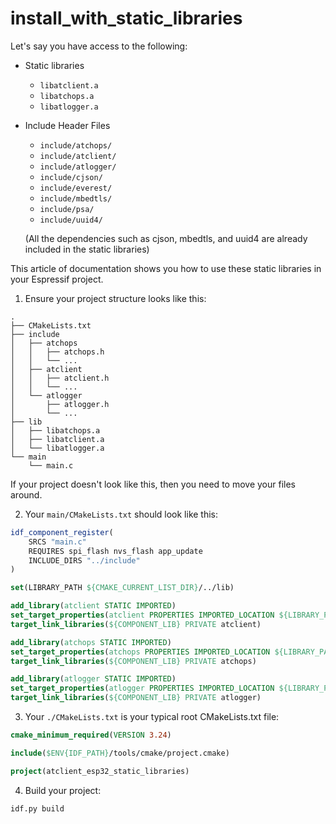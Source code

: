 # install_with_static_libraries

Let's say you have access to the following:

- Static libraries
  - `libatclient.a`
  - `libatchops.a`
  - `libatlogger.a`

- Include Header Files
  - `include/atchops/`
  - `include/atclient/`
  - `include/atlogger/`
  - `include/cjson/`
  - `include/everest/`
  - `include/mbedtls/`
  - `include/psa/`
  - `include/uuid4/`

  (All the dependencies such as cjson, mbedtls, and uuid4 are already included in the static libraries)

This article of documentation shows you how to use these static libraries in your Espressif project.

1. Ensure your project structure looks like this:

```plaintext
.
├── CMakeLists.txt
├── include
│   ├── atchops
│   │   ├── atchops.h
│   │   └── ...
│   ├── atclient
│   │   ├── atclient.h
│   │   └── ...
│   └── atlogger
│       ├── atlogger.h
│       └── ...
├── lib
│   ├── libatchops.a
│   ├── libatclient.a
│   └── libatlogger.a
└── main
    └── main.c
```

If your project doesn't look like this, then you need to move your files around.

2. Your `main/CMakeLists.txt` should look like this:

```cmake
idf_component_register(
    SRCS "main.c"
    REQUIRES spi_flash nvs_flash app_update
    INCLUDE_DIRS "../include"
)

set(LIBRARY_PATH ${CMAKE_CURRENT_LIST_DIR}/../lib)

add_library(atclient STATIC IMPORTED)
set_target_properties(atclient PROPERTIES IMPORTED_LOCATION ${LIBRARY_PATH}/libatclient.a)
target_link_libraries(${COMPONENT_LIB} PRIVATE atclient)

add_library(atchops STATIC IMPORTED)
set_target_properties(atchops PROPERTIES IMPORTED_LOCATION ${LIBRARY_PATH}/libatchops.a)
target_link_libraries(${COMPONENT_LIB} PRIVATE atchops)

add_library(atlogger STATIC IMPORTED)
set_target_properties(atlogger PROPERTIES IMPORTED_LOCATION ${LIBRARY_PATH}/libatlogger.a)
target_link_libraries(${COMPONENT_LIB} PRIVATE atlogger)
```

3. Your `./CMakeLists.txt` is your typical root CMakeLists.txt file:

```cmake
cmake_minimum_required(VERSION 3.24)

include($ENV{IDF_PATH}/tools/cmake/project.cmake)

project(atclient_esp32_static_libraries)
```

4. Build your project:

```bash
idf.py build
```
